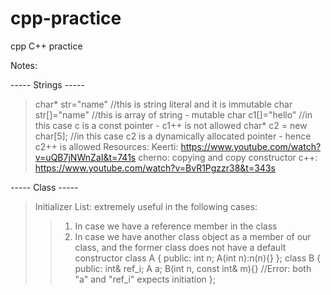 # cpp-practice
cpp C++ practice

Notes:

-----  Strings  -----
> char* str="name"    //this is string literal and it is immutable
  char str[]="name"  //this is array of string - mutable
> char c1[]="hello" //in this case c is a const pointer - c1++ is not allowed
  char* c2 = new char[5]; //in this case c2 is a dynamically allocated pointer - hence c2++ is allowed
> Resources:
	Keerti: https://www.youtube.com/watch?v=uQB7jNWnZaI&t=741s
	cherno: copying and copy constructor c++: https://www.youtube.com/watch?v=BvR1Pgzzr38&t=343s
> 

-----  Class    -----
> Initializer List: extremely useful in the following cases:
  >>  1. In case we have a reference member in the class
  >>  2. In case we have another class object as a member of our class, and the former class does not have a default constructor
      class A {
         public:
	  	   int n;
	  	   A(int n):n(n){}
	    };
  	  class B {
  		  public:
  		  int& ref_i;
  		  A a;
  		  B(int n, const int& m){} //Error: both "a" and "ref_i" expects initiation
  	  };

